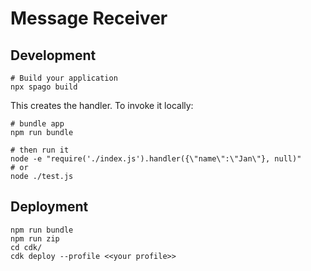 # Message Receiver

## Development
```
# Build your application
npx spago build
```
This creates the handler. To invoke it locally: 
```
# bundle app
npm run bundle 

# then run it
node -e "require('./index.js').handler({\"name\":\"Jan\"}, null)"
# or 
node ./test.js
```

## Deployment
```
npm run bundle
npm run zip
cd cdk/
cdk deploy --profile <<your profile>>
```